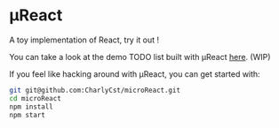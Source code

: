 # µReact

A toy implementation of React, try it out !

You can take a look at the demo TODO list built with µReact [here](https://charlycst.github.io/microReact/). (WIP)

If you feel like hacking around with µReact, you can get started with:

```sh
git git@github.com:CharlyCst/microReact.git
cd microReact
npm install
npm start
```
